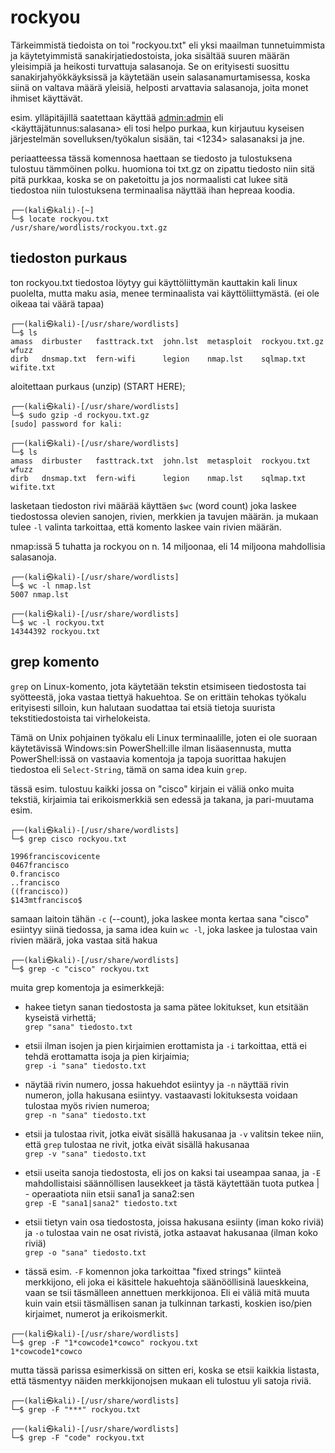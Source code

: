 # rockyou 

Tärkeimmistä tiedoista on toi "rockyou.txt" eli yksi maailman tunnetuimmista ja käytetyimmistä sanakirjatiedostoista, joka sisältää suuren määrän yleisimpiä ja heikosti turvattuja salasanoja. Se on erityisesti suosittu sanakirjahyökkäyksissä ja käytetään usein salasanamurtamisessa, koska siinä on valtava määrä yleisiä, helposti arvattavia salasanoja, joita monet ihmiset käyttävät. 

esim. ylläpitäjillä saatettaan käyttää <admin:admin> eli <käyttäjätunnus:salasana> eli tosi helpo purkaa, kun kirjautuu kyseisen järjestelmän sovelluksen/työkalun sisään, tai <1234> salasanaksi ja jne.

periaatteessa tässä komennosa haettaan se tiedosto ja tulostuksena tulostuu tämmöinen polku. huomiona toi txt.gz on zipattu tiedosto niin sitä pitä purkkaa, koska se on paketoittu ja jos normaalisti cat lukee sitä tiedostoa niin tulostuksena terminaalisa näyttää ihan hepreaa koodia.

```
┌──(kali㉿kali)-[~]
└─$ locate rockyou.txt
/usr/share/wordlists/rockyou.txt.gz
```


## tiedoston purkaus

ton rockyou.txt tiedostoa löytyy gui käyttöliittymän kauttakin kali linux puolelta, mutta maku asia, menee terminaalista vai käyttöliittymästä. (ei ole oikeaa tai väärä tapaa)

```
┌──(kali㉿kali)-[/usr/share/wordlists]
└─$ ls
amass  dirbuster   fasttrack.txt  john.lst  metasploit  rockyou.txt.gz  wfuzz
dirb   dnsmap.txt  fern-wifi      legion    nmap.lst    sqlmap.txt      wifite.txt

```

aloitettaan purkaus (unzip) (START HERE);

```
┌──(kali㉿kali)-[/usr/share/wordlists]
└─$ sudo gzip -d rockyou.txt.gz 
[sudo] password for kali: 

┌──(kali㉿kali)-[/usr/share/wordlists]
└─$ ls
amass  dirbuster   fasttrack.txt  john.lst  metasploit  rockyou.txt  wfuzz
dirb   dnsmap.txt  fern-wifi      legion    nmap.lst    sqlmap.txt   wifite.txt

```

lasketaan tiedoston rivi määrää käyttäen `$wc` (word count) joka laskee tiedostossa olevien sanojen, rivien, merkkien ja tavujen määrän. ja mukaan tulee `-l` valinta tarkoittaa, että komento laskee vain rivien määrän.

nmap:issä 5 tuhatta ja rockyou on n. 14 miljoonaa, eli 14 miljoona mahdollisia salasanoja.
```
┌──(kali㉿kali)-[/usr/share/wordlists]
└─$ wc -l nmap.lst 
5007 nmap.lst
                                                                                                                    
┌──(kali㉿kali)-[/usr/share/wordlists]
└─$ wc -l rockyou.txt 
14344392 rockyou.txt
```


## grep komento

`grep` on Linux-komento, jota käytetään tekstin etsimiseen tiedostosta tai syötteestä, joka vastaa tiettyä hakuehtoa. Se on erittäin tehokas työkalu erityisesti silloin, kun halutaan suodattaa tai etsiä tietoja suurista tekstitiedostoista tai virhelokeista.

Tämä on Unix pohjainen työkalu eli Linux terminaalille, joten ei ole suoraan käytetävissä Windows:sin PowerShell:ille ilman lisäasennusta, mutta PowerShell:issä on vastaavia komentoja ja tapoja suorittaa hakujen tiedostoa eli `Select-String`, tämä on sama idea kuin `grep`.

tässä esim. tulostuu kaikki jossa on "cisco" kirjain ei väliä onko muita tekstiä, kirjaimia tai erikoismerkkiä sen edessä ja takana, ja pari-muutama esim.

```
┌──(kali㉿kali)-[/usr/share/wordlists]
└─$ grep cisco rockyou.txt 

1996franciscovicente
0467francisco
0.francisco
..francisco
((francisco))
$143mtfrancisco$

```

samaan laitoin tähän `-c` (--count), joka laskee monta kertaa sana "cisco" esiintyy siinä tiedossa, ja sama idea kuin `wc -l`, joka laskee ja tulostaa vain rivien määrä, joka vastaa sitä hakua
```
┌──(kali㉿kali)-[/usr/share/wordlists]
└─$ grep -c "cisco" rockyou.txt
```


muita grep komentoja ja esimerkkejä:

- hakee tietyn sanan tiedostosta ja sama pätee lokitukset, kun etsitään kyseistä virhettä; <br>
`grep "sana" tiedosto.txt`


- etsii ilman isojen ja pien kirjaimien erottamista ja `-i` tarkoittaa, että ei tehdä erottamatta isoja ja pien kirjaimia; <br>
`grep -i "sana" tiedosto.txt`


- näytää rivin numero, jossa hakuehdot esiintyy ja `-n` näyttää rivin numeron, jolla hakusana esiintyy. vastaavasti lokituksesta voidaan tulostaa myös rivien numeroa; <br>
`grep -n "sana" tiedosto.txt`


- etsii ja tulostaa rivit, jotka eivät sisällä hakusanaa ja `-v` valitsin tekee niin, että `grep` tulostaa ne rivit, jotka eivät sisällä hakusanaa <br>
`grep -v "sana" tiedosto.txt`


- etsii useita sanoja tiedostosta, eli jos on kaksi tai useampaa sanaa, ja `-E` mahdollistaisi säännöllisen lausekkeet ja tästä käytettään tuota putkea | - operaatiota niin etsii sana1 ja sana2:sen <br>
`grep -E "sana1|sana2" tiedosto.txt`


- etsii tietyn vain osa tiedostosta, joissa hakusana esiinty (iman koko riviä) ja `-o` tulostaa vain ne osat rivistä, jotka astaavat hakusanaa (ilman koko riviä) <br>
`grep -o "sana" tiedosto.txt`

- tässä esim. `-F` komennon joka tarkoittaa "fixed strings" kiinteä merkkijono, eli joka ei käsittele hakuehtoja säänööllisinä laueskkeina, vaan se tsii täsmälleen annettuen merkkijonoa. Eli ei väliä mitä muuta kuin vain etsii täsmällisen sanan ja tulkinnan tarkasti, koskien iso/pien kirjaimet, numerot ja erikoismerkit.  <br>
```
┌──(kali㉿kali)-[/usr/share/wordlists]
└─$ grep -F "1*cowcode1*cowco" rockyou.txt 
1*cowcode1*cowco
```

mutta tässä parissa esimerkissä on sitten eri, koska se etsii kaikkia listasta, että täsmentyy näiden merkkijonojsen mukaan eli tulostuu yli satoja riviä.

```
┌──(kali㉿kali)-[/usr/share/wordlists]
└─$ grep -F "***" rockyou.txt
                                                                      
┌──(kali㉿kali)-[/usr/share/wordlists]
└─$ grep -F "code" rockyou.txt 
```


